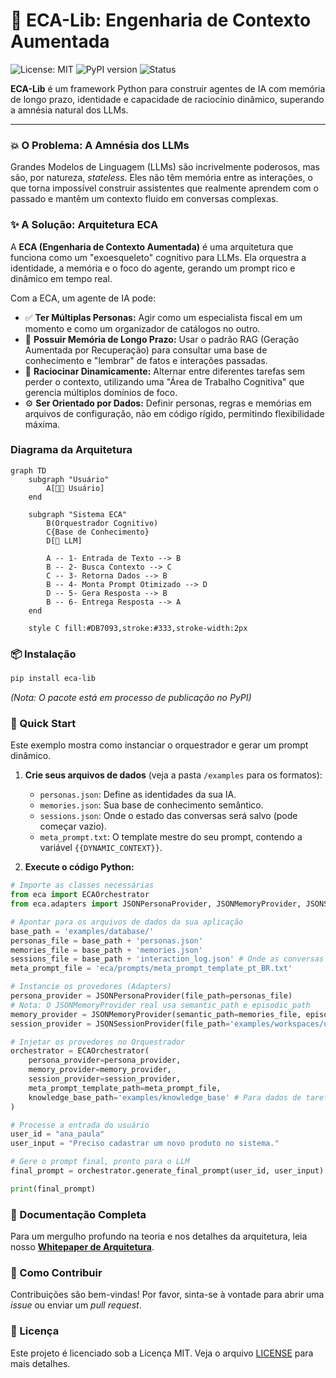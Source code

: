 # 🧠 ECA-Lib: Engenharia de Contexto Aumentada

![License: MIT](https://img.shields.io/badge/License-MIT-yellow.svg)
![PyPI version](https://img.shields.io/pypi/v/eca-lib.svg)
![Status](https://img.shields.io/badge/status-em%20desenvolvimento-orange)

**ECA-Lib** é um framework Python para construir agentes de IA com memória de longo prazo, identidade e capacidade de raciocínio dinâmico, superando a amnésia natural dos LLMs.

---

### 💥 O Problema: A Amnésia dos LLMs

Grandes Modelos de Linguagem (LLMs) são incrivelmente poderosos, mas são, por natureza, *stateless*. Eles não têm memória entre as interações, o que torna impossível construir assistentes que realmente aprendem com o passado e mantêm um contexto fluido em conversas complexas.

### ✨ A Solução: Arquitetura ECA

A **ECA (Engenharia de Contexto Aumentada)** é uma arquitetura que funciona como um "exoesqueleto" cognitivo para LLMs. Ela orquestra a identidade, a memória e o foco do agente, gerando um prompt rico e dinâmico em tempo real.

Com a ECA, um agente de IA pode:

* ✅ **Ter Múltiplas Personas:** Agir como um especialista fiscal em um momento e como um organizador de catálogos no outro.
* 🧠 **Possuir Memória de Longo Prazo:** Usar o padrão RAG (Geração Aumentada por Recuperação) para consultar uma base de conhecimento e "lembrar" de fatos e interações passadas.
* 🚀 **Raciocinar Dinamicamente:** Alternar entre diferentes tarefas sem perder o contexto, utilizando uma "Área de Trabalho Cognitiva" que gerencia múltiplos domínios de foco.
* ⚙️ **Ser Orientado por Dados:** Definir personas, regras e memórias em arquivos de configuração, não em código rígido, permitindo flexibilidade máxima.

### Diagrama da Arquitetura
```mermaid
graph TD
    subgraph "Usuário"
        A[👩‍💻 Usuário]
    end

    subgraph "Sistema ECA"
        B(Orquestrador Cognitivo)
        C{Base de Conhecimento}
        D[🧠 LLM]

        A -- 1- Entrada de Texto --> B
        B -- 2- Busca Contexto --> C
        C -- 3- Retorna Dados --> B
        B -- 4- Monta Prompt Otimizado --> D
        D -- 5- Gera Resposta --> B
        B -- 6- Entrega Resposta --> A
    end

    style C fill:#DB7093,stroke:#333,stroke-width:2px
```

### 📦 Instalação

```bash
pip install eca-lib
```
*(Nota: O pacote está em processo de publicação no PyPI)*

### 🚀 Quick Start

Este exemplo mostra como instanciar o orquestrador e gerar um prompt dinâmico.

1.  **Crie seus arquivos de dados** (veja a pasta `/examples` para os formatos):
    * `personas.json`: Define as identidades da sua IA.
    * `memories.json`: Sua base de conhecimento semântico.
    * `sessions.json`: Onde o estado das conversas será salvo (pode começar vazio).
    * `meta_prompt.txt`: O template mestre do seu prompt, contendo a variável `{{DYNAMIC_CONTEXT}}`.

2.  **Execute o código Python:**

```python
# Importe as classes necessárias
from eca import ECAOrchestrator
from eca.adapters import JSONPersonaProvider, JSONMemoryProvider, JSONSessionProvider

# Apontar para os arquivos de dados da sua aplicação
base_path = 'examples/database/'
personas_file = base_path + 'personas.json'
memories_file = base_path + 'memories.json'
sessions_file = base_path + 'interaction_log.json' # Onde as conversas são salvas
meta_prompt_file = 'eca/prompts/meta_prompt_template_pt_BR.txt'

# Instancie os provedores (Adapters)
persona_provider = JSONPersonaProvider(file_path=personas_file)
# Nota: O JSONMemoryProvider real usa semantic_path e episodic_path
memory_provider = JSONMemoryProvider(semantic_path=memories_file, episodic_path=sessions_file)
session_provider = JSONSessionProvider(file_path='examples/workspaces/user_sessions.json')

# Injetar os provedores no Orquestrador
orchestrator = ECAOrchestrator(
    persona_provider=persona_provider,
    memory_provider=memory_provider,
    session_provider=session_provider,
    meta_prompt_template_path=meta_prompt_file,
    knowledge_base_path='examples/knowledge_base' # Para dados de tarefas
)

# Processe a entrada do usuário
user_id = "ana_paula"
user_input = "Preciso cadastrar um novo produto no sistema."

# Gere o prompt final, pronto para o LLM
final_prompt = orchestrator.generate_final_prompt(user_id, user_input)

print(final_prompt)
```

### 📖 Documentação Completa

Para um mergulho profundo na teoria e nos detalhes da arquitetura, leia nosso **[Whitepaper de Arquitetura](ARCHITECTURE.md)**.

### 🤝 Como Contribuir

Contribuições são bem-vindas! Por favor, sinta-se à vontade para abrir uma *issue* ou enviar um *pull request*.

### 📜 Licença

Este projeto é licenciado sob a Licença MIT. Veja o arquivo [LICENSE](LICENSE) para mais detalhes.